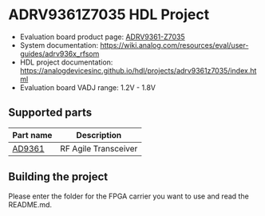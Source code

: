 # ADRV9361Z7035 HDL Project

- Evaluation board product page: [ADRV9361-Z7035](https://www.analog.com/adrv9361-z7035)
- System documentation: https://wiki.analog.com/resources/eval/user-guides/adrv936x_rfsom
- HDL project documentation: https://analogdevicesinc.github.io/hdl/projects/adrv9361z7035/index.html
- Evaluation board VADJ range: 1.2V - 1.8V

## Supported parts

| Part name                               | Description                                               |
|-----------------------------------------|-----------------------------------------------------------|
| [AD9361](https://www.analog.com/AD9361) | RF Agile Transceiver                                      |

## Building the project

Please enter the folder for the FPGA carrier you want to use and read the README.md.
